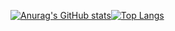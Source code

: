 [![Anurag's GitHub stats](https://github-readme-stats.vercel.app/api?username=franius8&hide_title=true&count_private=true&show_icons=true)](https://github.com/anuraghazra/github-readme-stats)[![Top Langs](https://github-readme-stats.vercel.app/api/top-langs/?username=franius8&layout=compact&langs_count=6&hide=html,css&cache_seconds=7200)](https://github.com/anuraghazra/github-readme-stats)
